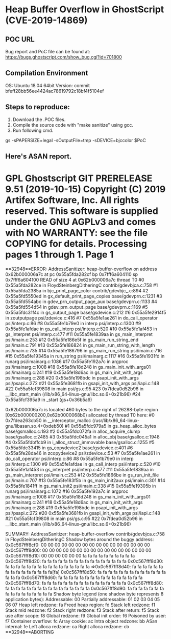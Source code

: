 # Heap Buffer Overflow in GhostScript (CVE-2019-14869)

## POC URL
Bug report and PoC file can be found at: https://bugs.ghostscript.com/show_bug.cgi?id=701800

## Compilation Environment
OS:        Ubuntu 18.04 64bit
Version:   commit bfeff28bb56ee4424ac78619792c18bf4f5104ef 

## Steps to reproduce:
1. Download the .POC files.
2. Compile the source code with "make sanitize" using gcc.
3. Run following cmd.

gs -sPAPERSIZE=legal -sOutputFile=tmp -sDEVICE=bjccolor $PoC

## Here's ASAN report.

GPL Ghostscript GIT PRERELEASE 9.51 (2019-10-15)
Copyright (C) 2019 Artifex Software, Inc.  All rights reserved.
This software is supplied under the GNU AGPLv3 and comes with NO WARRANTY:
see the file COPYING for details.
Processing pages 1 through 1.
Page 1
=================================================================
==32948==ERROR: AddressSanitizer: heap-buffer-overflow on address 0x62b000006a7c at pc 0x55a5fda282cf bp 0x7fff6a604110 sp 0x7fff6a604100
READ of size 4 at 0x62b000006a7c thread T0
    #0 0x55a5fda282ce in FloydSteinbergDitheringC contrib/gdevbjca.c:758
    #1 0x55a5fda2385a in bjc_print_page_color contrib/gdevbjc_.c:894
    #2 0x55a5fd5550ed in gx_default_print_page_copies base/gdevprn.c:1231
    #3 0x55a5fd554abc in gdev_prn_output_page_aux base/gdevprn.c:1133
    #4 0x55a5fd554d54 in gdev_prn_output_page base/gdevprn.c:1169
    #5 0x55a5fdc31f4c in gs_output_page base/gsdevice.c:212
    #6 0x55a5fe2914f5 in zoutputpage psi/zdevice.c:416
    #7 0x55a5fe1ae261 in do_call_operator psi/interp.c:86
    #8 0x55a5fe1b79e0 in interp psi/interp.c:1300
    #9 0x55a5fe1afdae in gs_call_interp psi/interp.c:520
    #10 0x55a5fe1af453 in gs_interpret psi/interp.c:477
    #11 0x55a5fe1839aa in gs_main_interpret psi/imain.c:253
    #12 0x55a5fe186e5f in gs_main_run_string_end psi/imain.c:791
    #13 0x55a5fe186824 in gs_main_run_string_with_length psi/imain.c:735
    #14 0x55a5fe186796 in gs_main_run_string psi/imain.c:716
    #15 0x55a5fe19345a in run_string psi/imainarg.c:1117
    #16 0x55a5fe1931fd in runarg psi/imainarg.c:1086
    #17 0x55a5fe192a7c in argproc psi/imainarg.c:1008
    #18 0x55a5fe18d248 in gs_main_init_with_args01 psi/imainarg.c:241
    #19 0x55a5fe18d6ac in gs_main_init_with_args psi/imainarg.c:288
    #20 0x55a5fe198bdc in psapi_init_with_args psi/psapi.c:272
    #21 0x55a5fe3681fb in gsapi_init_with_args psi/iapi.c:148
    #22 0x55a5fcf39808 in main psi/gs.c:95
    #23 0x7fdea0d52b96 in __libc_start_main (/lib/x86_64-linux-gnu/libc.so.6+0x21b96)
    #24 0x55a5fcf395a9 in _start (gs+0x36b5a9)

0x62b000006a7c is located 460 bytes to the right of 26288-byte region [0x62b000000200,0x62b0000068b0)
allocated by thread T0 here:
    #0 0x7fdea263cb50 in __interceptor_malloc (/usr/lib/x86_64-linux-gnu/libasan.so.4+0xdeb50)
    #1 0x55a5fdc979a5 in gs_heap_alloc_bytes base/gsmalloc.c:193
    #2 0x55a5fdc072fa in alloc_acquire_clump base/gsalloc.c:2485
    #3 0x55a5fdc045a1 in alloc_obj base/gsalloc.c:1948
    #4 0x55a5fdbffcb9 in i_alloc_struct_immovable base/gsalloc.c:1255
    #5 0x55a5fdc33415 in gs_copydevice2 base/gsdevice.c:401
    #6 0x55a5fe28da46 in zcopydevice2 psi/zdevice.c:53
    #7 0x55a5fe1ae261 in do_call_operator psi/interp.c:86
    #8 0x55a5fe1b79e0 in interp psi/interp.c:1300
    #9 0x55a5fe1afdae in gs_call_interp psi/interp.c:520
    #10 0x55a5fe1af453 in gs_interpret psi/interp.c:477
    #11 0x55a5fe1839aa in gs_main_interpret psi/imain.c:253
    #12 0x55a5fe1866be in gs_run_init_file psi/imain.c:707
    #13 0x55a5fe183f5b in gs_main_init2aux psi/imain.c:301
    #14 0x55a5fe1841ff in gs_main_init2 psi/imain.c:338
    #15 0x55a5fe19305b in runarg psi/imainarg.c:1072
    #16 0x55a5fe192a7c in argproc psi/imainarg.c:1008
    #17 0x55a5fe18d248 in gs_main_init_with_args01 psi/imainarg.c:241
    #18 0x55a5fe18d6ac in gs_main_init_with_args psi/imainarg.c:288
    #19 0x55a5fe198bdc in psapi_init_with_args psi/psapi.c:272
    #20 0x55a5fe3681fb in gsapi_init_with_args psi/iapi.c:148
    #21 0x55a5fcf39808 in main psi/gs.c:95
    #22 0x7fdea0d52b96 in __libc_start_main (/lib/x86_64-linux-gnu/libc.so.6+0x21b96)

SUMMARY: AddressSanitizer: heap-buffer-overflow contrib/gdevbjca.c:758 in FloydSteinbergDitheringC
Shadow bytes around the buggy address:
  0x0c567fff8cf0: 00 00 00 00 00 00 00 00 00 00 00 00 00 00 00 00
  0x0c567fff8d00: 00 00 00 00 00 00 00 00 00 00 00 00 00 00 00 00
  0x0c567fff8d10: 00 00 00 00 00 00 fa fa fa fa fa fa fa fa fa fa
  0x0c567fff8d20: fa fa fa fa fa fa fa fa fa fa fa fa fa fa fa fa
  0x0c567fff8d30: fa fa fa fa fa fa fa fa fa fa fa fa fa fa fa fa
=>0x0c567fff8d40: fa fa fa fa fa fa fa fa fa fa fa fa fa fa fa[fa]
  0x0c567fff8d50: fa fa fa fa fa fa fa fa fa fa fa fa fa fa fa fa
  0x0c567fff8d60: fa fa fa fa fa fa fa fa fa fa fa fa fa fa fa fa
  0x0c567fff8d70: fa fa fa fa fa fa fa fa fa fa fa fa fa fa fa fa
  0x0c567fff8d80: fa fa fa fa fa fa fa fa fa fa fa fa fa fa fa fa
  0x0c567fff8d90: fa fa fa fa fa fa fa fa fa fa fa fa fa fa fa fa
Shadow byte legend (one shadow byte represents 8 application bytes):
  Addressable:           00
  Partially addressable: 01 02 03 04 05 06 07 
  Heap left redzone:       fa
  Freed heap region:       fd
  Stack left redzone:      f1
  Stack mid redzone:       f2
  Stack right redzone:     f3
  Stack after return:      f5
  Stack use after scope:   f8
  Global redzone:          f9
  Global init order:       f6
  Poisoned by user:        f7
  Container overflow:      fc
  Array cookie:            ac
  Intra object redzone:    bb
  ASan internal:           fe
  Left alloca redzone:     ca
  Right alloca redzone:    cb
==32948==ABORTING